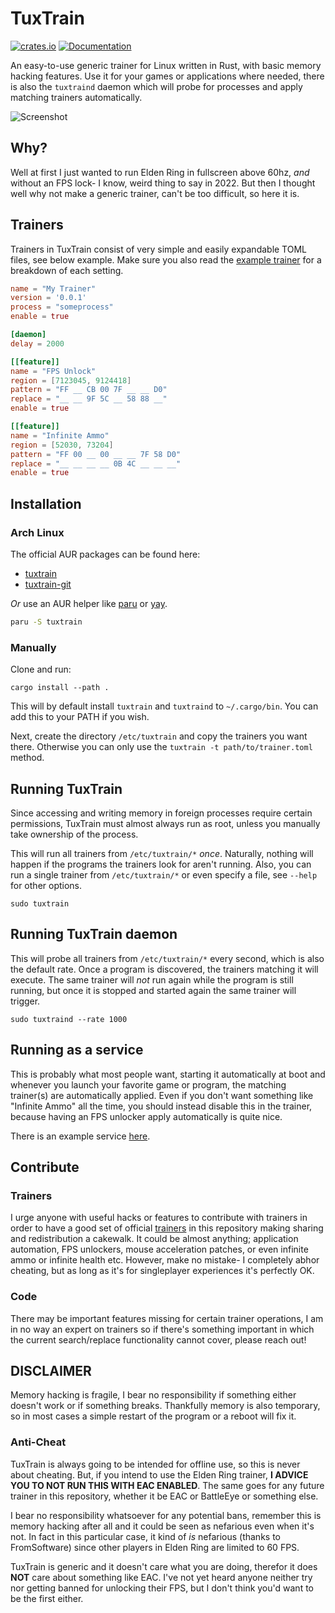 # TuxTrain
[![crates.io](https://img.shields.io/crates/v/tuxtrain.svg)](https://crates.io/crates/tuxtrain)
[![Documentation](https://docs.rs/tuxtrain/badge.svg)](https://docs.rs/tuxtrain)

An easy-to-use generic trainer for Linux written in Rust, with basic memory hacking features. Use it for your games or applications where needed, there is also the `tuxtraind` daemon which will probe for processes and apply matching trainers automatically.

![Screenshot](example.png)

## Why?

Well at first I just wanted to run Elden Ring in fullscreen above 60hz, *and* without an FPS lock- I know, weird thing to say in 2022. But then I thought well why not make a generic trainer, can't be too difficult, so here it is.

## Trainers

Trainers in TuxTrain consist of very simple and easily expandable TOML files, see below example. Make sure you also read the [example trainer](https://github.com/leaty/tuxtrain/blob/master/trainers/example.toml) for a breakdown of each setting.

```toml
name = "My Trainer"
version = '0.0.1'
process = "someprocess"
enable = true

[daemon]
delay = 2000 

[[feature]]
name = "FPS Unlock"
region = [7123045, 9124418]
pattern = "FF __ CB 00 7F __ __ D0"
replace = "__ __ 9F 5C __ 58 88 __"
enable = true 

[[feature]]
name = "Infinite Ammo"
region = [52030, 73204]
pattern = "FF 00 __ 00 __ __ 7F 58 D0"
replace = "__ __ __ __ 0B 4C __ __ __"
enable = true
```

## Installation

### Arch Linux
The official AUR packages can be found here:
- [tuxtrain](https://aur.archlinux.org/packages/tuxtrain)
- [tuxtrain-git](https://aur.archlinux.org/packages/tuxtrain-git)

*Or* use an AUR helper like [paru](https://github.com/Morganamilo/paru) or [yay](https://github.com/Jguer/yay).
```bash
paru -S tuxtrain
```

### Manually
Clone and run:
```
cargo install --path .
```

This will by default install `tuxtrain` and `tuxtraind` to `~/.cargo/bin`. You can add this to your PATH if you wish.

Next, create the directory `/etc/tuxtrain` and copy the trainers you want there. Otherwise you can only use the `tuxtrain -t path/to/trainer.toml` method.

## Running TuxTrain
Since accessing and writing memory in foreign processes require certain permissions, TuxTrain must almost always run as root, unless you manually take ownership of the process.

This will run all trainers from `/etc/tuxtrain/*` *once*. Naturally, nothing will happen if the programs the trainers look for aren't running. Also, you can run a single trainer from `/etc/tuxtrain/*` or even specify a file, see `--help` for other options.
```
sudo tuxtrain
```

## Running TuxTrain daemon
This will probe all trainers from `/etc/tuxtrain/*` every second, which is also the default rate. Once a program is discovered, the trainers matching it will execute. The same trainer will *not* run again while the program is still running, but once it is stopped and started again the same trainer will trigger.
```
sudo tuxtraind --rate 1000
```

## Running as a service
This is probably what most people want, starting it automatically at boot and whenever you launch your favorite game or program, the matching trainer(s) are automatically applied. Even if you don't want something like "Infinite Ammo" all the time, you should instead disable this in the trainer, because having an FPS unlocker apply automatically is quite nice. 

There is an example service [here](https://github.com/leaty/tuxtrain/blob/master/tuxtraind.service).

## Contribute

### Trainers
I urge anyone with useful hacks or features to contribute with trainers in order to have a good set of official [trainers](https://github.com/leaty/tuxtrain/tree/master/trainers) in this repository making sharing and redistribution a cakewalk. It could be almost anything; application automation, FPS unlockers, mouse acceleration patches, or even infinite ammo or infinite health etc. However, make no mistake- I completely abhor cheating, but as long as it's for singleplayer experiences it's perfectly OK.

### Code
There may be important features missing for certain trainer operations, I am in no way an expert on trainers so if there's something important in which the current search/replace functionality cannot cover, please reach out!

## DISCLAIMER
Memory hacking is fragile, I bear no responsibility if something either doesn't work or if something breaks. Thankfully memory is also temporary, so in most cases a simple restart of the program or a reboot will fix it.

### Anti-Cheat
TuxTrain is always going to be intended for offline use, so this is never about cheating. But, if you intend to use the Elden Ring trainer, **I ADVICE YOU TO NOT RUN THIS WITH EAC ENABLED**. The same goes for any future trainer in this repository, whether it be EAC or BattleEye or something else.

I bear no responsibility whatsoever for any potential bans, remember this is memory hacking after all and it could be seen as nefarious even when it's not. In fact in this particular case, it kind of *is* nefarious (thanks to FromSoftware) since other players in Elden Ring are limited to 60 FPS.

TuxTrain is generic and it doesn't care what you are doing, therefor it does **NOT** care about something like EAC. I've not yet heard anyone neither try nor getting banned for unlocking their FPS, but I don't think you'd want to be the first either.
